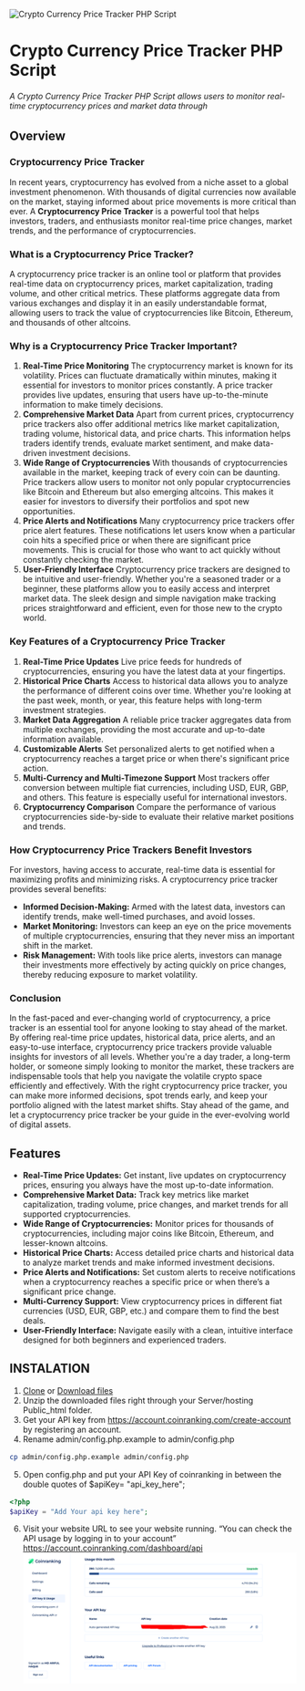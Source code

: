 ![Crypto Currency Price Tracker PHP Script](https://www.codester.com/static/uploads/items/000/052/52709/preview-xl.jpg)


# Crypto Currency Price Tracker PHP Script
###### A Crypto Currency Price Tracker PHP Script allows users to monitor real-time cryptocurrency prices and market data through



## Overview
### Cryptocurrency Price Tracker
In recent years, cryptocurrency has evolved from a niche asset to a global investment phenomenon. With thousands of digital currencies now available on the market, staying informed about price movements is more critical than ever. A **Cryptocurrency Price Tracker** is a powerful tool that helps investors, traders, and enthusiasts monitor real-time price changes, market trends, and the performance of cryptocurrencies.

### What is a Cryptocurrency Price Tracker?
A cryptocurrency price tracker is an online tool or platform that provides real-time data on cryptocurrency prices, market capitalization, trading volume, and other critical metrics. These platforms aggregate data from various exchanges and display it in an easily understandable format, allowing users to track the value of cryptocurrencies like Bitcoin, Ethereum, and thousands of other altcoins.

### Why is a Cryptocurrency Price Tracker Important?
1. **Real-Time Price Monitoring** The cryptocurrency market is known for its volatility. Prices can fluctuate dramatically within minutes, making it essential for investors to monitor prices constantly. A price tracker provides live updates, ensuring that users have up-to-the-minute information to make timely decisions.
2. **Comprehensive Market Data** Apart from current prices, cryptocurrency price trackers also offer additional metrics like market capitalization, trading volume, historical data, and price charts. This information helps traders identify trends, evaluate market sentiment, and make data-driven investment decisions.
3. **Wide Range of Cryptocurrencies** With thousands of cryptocurrencies available in the market, keeping track of every coin can be daunting. Price trackers allow users to monitor not only popular cryptocurrencies like Bitcoin and Ethereum but also emerging altcoins. This makes it easier for investors to diversify their portfolios and spot new opportunities.
4. **Price Alerts and Notifications** Many cryptocurrency price trackers offer price alert features. These notifications let users know when a particular coin hits a specified price or when there are significant price movements. This is crucial for those who want to act quickly without constantly checking the market.
5. **User-Friendly Interface** Cryptocurrency price trackers are designed to be intuitive and user-friendly. Whether you're a seasoned trader or a beginner, these platforms allow you to easily access and interpret market data. The sleek design and simple navigation make tracking prices straightforward and efficient, even for those new to the crypto world.
### Key Features of a Cryptocurrency Price Tracker
1. **Real-Time Price Updates** Live price feeds for hundreds of cryptocurrencies, ensuring you have the latest data at your fingertips.
2. **Historical Price Charts** Access to historical data allows you to analyze the performance of different coins over time. Whether you're looking at the past week, month, or year, this feature helps with long-term investment strategies.
3. **Market Data Aggregation** A reliable price tracker aggregates data from multiple exchanges, providing the most accurate and up-to-date information available.
4. **Customizable Alerts** Set personalized alerts to get notified when a cryptocurrency reaches a target price or when there's significant price action.
5. **Multi-Currency and Multi-Timezone Support** Most trackers offer conversion between multiple fiat currencies, including USD, EUR, GBP, and others. This feature is especially useful for international investors.
6. **Cryptocurrency Comparison** Compare the performance of various cryptocurrencies side-by-side to evaluate their relative market positions and trends.
### How Cryptocurrency Price Trackers Benefit Investors
For investors, having access to accurate, real-time data is essential for maximizing profits and minimizing risks. A cryptocurrency price tracker provides several benefits:

- **Informed Decision-Making:** Armed with the latest data, investors can identify trends, make well-timed purchases, and avoid losses.
- **Market Monitoring:** Investors can keep an eye on the price movements of multiple cryptocurrencies, ensuring that they never miss an important shift in the market.
- **Risk Management:** With tools like price alerts, investors can manage their investments more effectively by acting quickly on price changes, thereby reducing exposure to market volatility.
### Conclusion
In the fast-paced and ever-changing world of cryptocurrency, a price tracker is an essential tool for anyone looking to stay ahead of the market. By offering real-time price updates, historical data, price alerts, and an easy-to-use interface, cryptocurrency price trackers provide valuable insights for investors of all levels. Whether you're a day trader, a long-term holder, or someone simply looking to monitor the market, these trackers are indispensable tools that help you navigate the volatile crypto space efficiently and effectively.
With the right cryptocurrency price tracker, you can make more informed decisions, spot trends early, and keep your portfolio aligned with the latest market shifts. Stay ahead of the game, and let a cryptocurrency price tracker be your guide in the ever-evolving world of digital assets. 




## Features

- **Real-Time Price Updates:** Get instant, live updates on cryptocurrency prices, ensuring you always have the most up-to-date information.
- **Comprehensive Market Data:** Track key metrics like market capitalization, trading volume, price changes, and market trends for all supported cryptocurrencies.
- **Wide Range of Cryptocurrencies:** Monitor prices for thousands of cryptocurrencies, including major coins like Bitcoin, Ethereum, and lesser-known altcoins.
- **Historical Price Charts:** Access detailed price charts and historical data to analyze market trends and make informed investment decisions.
- **Price Alerts and Notifications:** Set custom alerts to receive notifications when a cryptocurrency reaches a specific price or when there’s a significant price change.
- **Multi-Currency Support:** View cryptocurrency prices in different fiat currencies (USD, EUR, GBP, etc.) and compare them to find the best deals.
- **User-Friendly Interface:** Navigate easily with a clean, intuitive interface designed for both beginners and experienced traders.


## INSTALATION
1. [Clone](https://github.com/mah-shamim/crypto-currency-price-tracker-php-script.git) or [Download files](https://github.com/mah-shamim/crypto-currency-price-tracker-php-script/archive/refs/tags/v1.0.0.zip)
2. Unzip the downloaded files right through your Server/hosting Public_html folder.
3. Get your API key from https://account.coinranking.com/create-account by registering an account.
4. Rename admin/config.php.example to admin/config.php
```bash
cp admin/config.php.example admin/config.php
```
5. Open config.php and put your API Key of coinranking in between the double quotes of $apiKey= "api_key_here";
```php
<?php
$apiKey = "Add Your api key here";
```
6. Visit your website URL to see your website running.
“You can check the API usage by logging in to your account”
https://account.coinranking.com/dashboard/api
![coinranking](assets/images/coinranking.png)